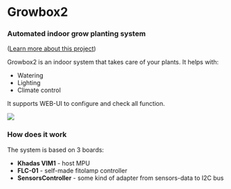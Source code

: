 # Growbox2
### Automated indoor grow planting system

([Learn more about this project](https://habr.com/ru/post/521414/))


Growbox2 is an indoor system that takes care of your plants. It helps with:

* Watering
* Lighting
* Climate control

It supports WEB-UI to configure and check all function.

![](https://hsto.org/webt/ln/6h/32/ln6h322xymy-xibcup8ywngpuoe.gif)

### How does it work

The system is based on 3 boards: 

* __Khadas VIM1__ - host MPU
* __FLC-01__ - self-made fitolamp controller
* __SensorsController__ - some kind of adapter from sensors-data to I2C bus 


